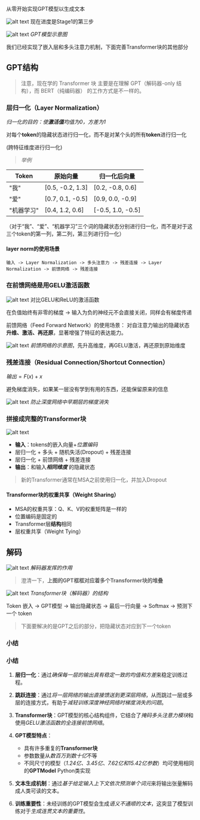 从零开始实现GPT模型以生成文本

![alt text](images/build-a-llm/image_rename28.png)
现在进度是Stage1的第三步

![alt text](images/build-a-llm/image_rename29.png)
*GPT模型示意图*

我们已经实现了嵌入层和多头注意力机制，下面完善Transformer块的其他部分

## GPT结构
> 注意，现在学的 Transformer 块 主要是在理解 GPT（解码器-only 结构），而 BERT（纯编码器） 的工作方式是不一样的。
### 层归一化（Layer Normalization）

*归一化的目的：使**激活值**均值为0，方差为1*

对每个**token**的隐藏状态进行归一化，而不是对某个头的所有**token**进行归一化

(跨特征维度进行归一化)
> *举例*
>
| Token | 原始向量 | 归一化后向量 |
|-------|---------|-------------|
| "我" | [0.5, -0.2, 1.3] | [0.2, -0.8, 0.6] |
| "爱" | [0.7, 0.1, -0.5] | [0.9, 0.0, -0.9] |
| "机器学习" | [0.4, 1.2, 0.6] | [-0.5, 1.0, -0.5] |

（对于“我”、“爱”、“机器学习”三个词的隐藏状态分别进行归一化，而不是对于这三个token的第一列，第二列，第三列进行归一化）

#### layer norm的使用场景
`输入 -> Layer Normalization -> 多头注意力 -> 残差连接 -> Layer Normalization -> 前馈网络 -> 残差连接`

### 在前馈网络是用GELU激活函数

![alt text](images/build-a-llm/image_rename30.png)
对比GELU和ReLU的激活函数

在负值始终有非零的梯度 -> 输入为负的神经元不会直接关闭，同样会有梯度传递

前馈网络（Feed Forward Network）的使用场景：
对自注意力输出的隐藏状态**升维、激活、再还原**，显著增强了特征的表达能力。

![alt text](images/build-a-llm/image_rename36.png)
*前馈网络的示意图*，先升高维度，再GELU激活，再还原到原始维度

### 残差连接（Residual Connection/Shortcut Connection）
$输出=F(x)+x$

避免梯度消失，如果某一层没有学到有用的东西，还能保留原来的信息

![alt text](images/build-a-llm/image_rename32.png)
*防止深度网络中早期层的梯度消失*

### 拼接成完整的Transformer块

![alt text](images/build-a-llm/image_rename33.png)

- **输入**：tokens的嵌入向量+*位置编码*
- 层归一化 + 多头 + 随机失活(Dropout) + 残差连接
- 层归一化 + 前馈网络 + 残差连接
- **输出**：和输入***相同维度*** 的隐藏状态

> 新的Transformer通常在MSA之前使用归一化，并加入Dropout

#### Transformer块的权重共享（Weight Sharing）
- MSA的权重共享：Q、K、V的权重矩阵是一样的
- 位置编码是固定的
- Transformer层**结构**相同
- 层权重共享（Weight Tying）

## 解码
![alt text](images/build-a-llm/image_rename34.png)
*解码器发挥的作用*

> 澄清一下，**上图的GPT框框对应着多个Transformer块的堆叠**

![alt text](images/build-a-llm/image_rename35.png)
*Transformer块（解码器）的结构*

Token 嵌入 → GPT模型 → 输出隐藏状态 → 最后一行向量 → Softmax → 预测下一个 token

> 下面要解决的是GPT之后的部分，把隐藏状态对应到下一个token

### 小结

### 小结

1. **层归一化**：通过*确保每一层的输出具有稳定一致的均值和方差*来稳定训练过程。

2. **跳跃连接**：通过*将一层网络的输出直接馈送到更深层网络*，从而跳过一层或多层的连接方式，有助于*减轻训练深度神经网络时梯度消失的问题*。

3. **Transformer块**：GPT模型的核心结构组件，它结合了*掩码多头注意力模块*和使用*GELU激活函数的全连接前馈网络*。

4. **GPT模型特点**：
   - 具有许多重复的**Transformer块**
   - 参数数量从*数百万到数十亿*不等
   - 不同尺寸的模型（*1.24亿、3.45亿、7.62亿和15.42亿参数*）均可使用相同的**GPTModel** Python类实现

5. **文本生成机制**：通过*基于给定输入上下文依次预测单个词元*来将输出张量解码成人类可读的文本。

6. **训练重要性**：未经训练的GPT模型会生成*语义不通顺的文本*，这突显了模型训练对于*生成连贯文本的重要性*。